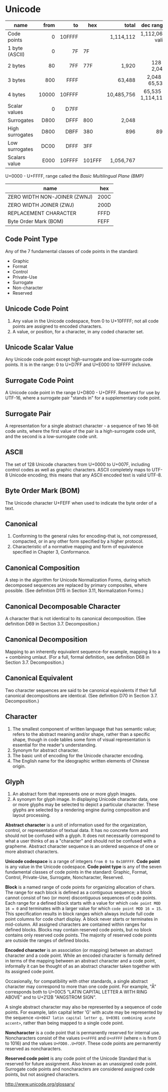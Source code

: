 # Unicode

name            | from |     to |  hex   |   total    | dec range   |
----------------|-----:|-------:|--------|-----------:|------------:|
Code points     |    0 | 10FFFF |        |  ‭1,114,112‬ |   1,112,064 valid
1 byte (ASCII)  |    0 |     7F |     7F |            |
2 bytes         |   80 |    7FF |    ‭77F |      1,920 |    128 - 2,047
3 bytes         |  800 |   FFFF |        |     63,488 |  2,048 - 65,535
4 bytes         |10000 | 10FFFF |        | 10,485,756 | 65,535 - ‭1,114,111‬
Scalar values   |    0 |   D7FF |        |            |
Surrogates      | D800 |   DFFF | 800    |      2,048 |
High surrogates | D800 |   DBFF | 380    |        896 | 894
Low surrogates  | DC00 |   DFFF | ‭3FF‬    |            |
Scalars value   | E000 | 10FFFF | ‭101FFF‬ |  ‭1,056,767‬ |

U+0000 - U+FFFF, range called the *Basic Multilingual Plane (BMP)*

name                         | hex
-----------------------------|-----
ZERO WIDTH NON-JOINER (ZWNJ) | 200C
ZERO WIDTH JOINER (ZWJ)      | 200D
REPLACEMENT CHARACTER        | FFFD
Byte Order Mark (BOM)        | FEFF



## Code Point Type
Any of the 7 fundamental classes of code points in the standard: 
- Graphic
- Format
- Control
- Private-Use
- Surrogate
- Non-character
- Reserved

## Unicode Code Point
1. Any value in the Unicode codespace, from 0 to U+10FFFF; not all code points are assigned to encoded characters.
2. A value, or position, for a character, in any coded character set.

## Unicode Scalar Value
Any Unicode code point except high-surrogate and low-surrogate code points. It is in the range: 0 to U+D7FF and U+E000 to 10FFFF inclusive.

## Surrogate Code Point
A Unicode code point in the range U+D800 - U+DFFF. Reserved for use by UTF-16, where a surrogate pair "stands in" for a supplementary code point.

## Surrogate Pair
A representation for a single abstract character - a sequence of two 16-bit code units, where the first value of the pair is a high-surrogate code unit, and the second is a low-surrogate code unit.

## ASCII
The set of 128 Unicode characters from U+0000 to U+007F, including control codes as well as graphic characters. ASCII completely maps to UTF-8 Unicode encoding; this means that any ASCII encoded text is valid UTF-8.

## Byte Order Mark (BOM)
The Unicode character U+FEFF when used to indicate the byte order of a text. 

## Canonical
1. Conforming to the general rules for encoding-that is, not compressed, compacted, or in any other form specified by a higher protocol.
2. Characteristic of a normative mapping and form of equivalence specified in Chapter 3, Conformance.

## Canonical Composition
A step in the algorithm for Unicode Normalization Forms, during which decomposed sequences are replaced by primary composites, where possible. (See definition D115 in Section 3.11, Normalization Forms.)

## Canonical Decomposable Character
A character that is not identical to its canonical decomposition. (See definition D69 in Section 3.7. Decomposition.)

## Canonical Decomposition
Mapping to an inherently equivalent sequence-for example, mapping ä to a +  combining umlaut. (For a full, formal definition, see definition D68 in Section 3.7. Decomposition.)

## Canonical Equivalent
Two character sequences are said to be canonical equivalents if their full canonical decompositions are identical. (See definition D70 in Section 3.7. Decomposition.)

## Character
1. The smallest component of written language that has semantic value; refers to the abstract meaning and/or shape, rather than a specific shape, though in code tables some form of visual representation is essential for the reader's understanding.
2. Synonym for abstract character.
3. The basic unit of encoding for the Unicode character encoding.
4. The English name for the ideographic written elements of Chinese origin.

## Glyph
1. An abstract form that represents one or more glyph images.
2. A synonym for glyph image. In displaying Unicode character data, one or more glyphs may be selected to depict a particular character. These glyphs are selected by a rendering engine during composition and layout processing.


**Abstract character** is a unit of information used for the organization, control, or representation of textual data. It has no concrete form and should not be confused with a glyph. It does not necessarily correspond to what a user thinks of as a "character" and should not be confused with a grapheme. Abstract character sequence is an ordered sequence of one or more abstract characters.

**Unicode codespace** is a range of integers `from 0 to 0x10FFFF`. **Code point** is any value in the Unicode codespace. **Code point type** is any of the seven fundamental classes of code points in the standard: Graphic, Format, Control, Private-Use, Surrogate, Noncharacter, Reserved.

**Block** is a named range of code points for organizing allocation of chars. The range for each block is defined as a contiguous sequence; a block cannot consist of two (or more) discontiguous sequences of code points.  Each range for a defined block starts with a value for which `code point MOD 16 = 0` and terminates with a larger value for which `code point MOD 16 = 15`. This specification results in block ranges which always include full code point columns for code chart display. A block never starts or terminates in mid-column. All assigned characters are contained within ranges for defined blocks. Blocks may contain reserved code points, but no block contains only reserved code points. The majority of reserved code points are outside the ranges of defined blocks.

**Encoded character** is an association (or mapping) between an abstract character and a code point. While an encoded character is formally defined in terms of the mapping between an abstract character and a code point, informally it can be thought of as an abstract character taken together with its assigned code point. 

Occasionally, for compatibility with other standards, a single abstract character may correspond to more than one code point. For example, "Å" corresponds both to U+00C5 "LATIN CAPITAL LETTER A WITH RING ABOVE" and to 
U+212B "ANGSTROM SIGN". 

A single abstract character may also be represented by a sequence of code points. For example, latin capital letter 'G' with acute may be represented by the sequence `<U+0047 latin capital letter g, U+0301 combining acute accent>`, rather than being mapped to a single code point.

**Noncharacter** is a code point that is permanently reserved for internal use. Noncharacters consist of the values `U+nFFFE` and `U+nFFFF` (where `n` is from 0 to 1016) and the values `U+FDD0..U+FDEF`. These code points are permanently reserved as noncharacters.

**Reserved code point** is any code point of the Unicode Standard that is reserved for future assignment. Also known as an unassigned code point. Surrogate code points and noncharacters are considered assigned code points, but not assigned characters.


http://www.unicode.org/glossary/
